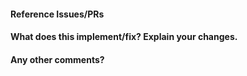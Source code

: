 <!--
Thanks for contributing a pull request! Please ensure you have taken a look at
the contribution guidelines: https://github.com/scikit-learn/scikit-learn/blob/master/CONTRIBUTING.md
-->

#### Reference Issues/PRs
<!-- Example: Fixes #1234. Closes #2345. See also #3456.
Please use keywords (e.g., Fixes, Closes) to create link to the issues or pull
requests you resolved, so that they will automatically be closed by GitHub
when your pull request is merged.
-->


#### What does this implement/fix? Explain your changes.


#### Any other comments?


<!--
Please be aware that we are a loose team of volunteers so patience is
necessary; assistance handling other issues is very welcome. We value
all user contributions, no matter how minor they are. If we are slow to
review, either the pull request needs some benchmarking, tinkering,
convincing, etc. or more likely the reviewers are simply busy. In either
case, we ask for your understanding during the review process.
For more information, see our FAQ on this topic:
http://scikit-learn.org/dev/faq.html#why-is-my-pull-request-not-getting-any-attention.

Thanks for contributing!
-->
